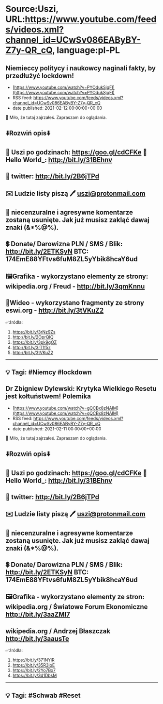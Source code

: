 # Source:Uszi, URL:https://www.youtube.com/feeds/videos.xml?channel_id=UCwSv086EAByBY-Z7y-QR_cQ, language:pl-PL

## Niemieccy politycy i naukowcy naginali fakty, by przedłużyć lockdown!
 - [https://www.youtube.com/watch?v=PYOdukSjqFI](https://www.youtube.com/watch?v=PYOdukSjqFI)
 - RSS feed: https://www.youtube.com/feeds/videos.xml?channel_id=UCwSv086EAByBY-Z7y-QR_cQ
 - date published: 2021-02-12 00:00:00+00:00

🤪 Miło, że tutaj zajrzałeś.  Zapraszam do oglądania.

⬇️Rozwiń opis⬇️
------------------------------------------------------------
👀 Uszi po godzinach: https://goo.gl/cdCFKe
👀 Hello World_: http://bit.ly/31BEhnv
------------------------------------------------------------
👀 twitter: http://bit.ly/2B6jTPd
------------------------------------------------------------
✉️ Ludzie listy piszą 
🖊️ uszi@protonmail.com
------------------------------------------------------------
👺 niecenzuralne i agresywne komentarze zostaną usunięte.  Jak już musisz zakląć dawaj znaki (&*%@%).
------------------------------------------------------------
💲 Donate/ Darowizna
PLN / SMS / Blik: http://bit.ly/2ETKSyN
BTC: 174EmE88YFtvs6fuM8ZL5yYbik8hcaY6ud
---------------------------------------------------------------
🖼Grafika - wykorzystano elementy ze strony: 
wikipedia.org / Freud - http://bit.ly/3qmKnnu
---------------------------------------------------------------
🎥Wideo - wykorzystano fragmenty ze strony
eswi.org - http://bit.ly/3tVKuZ2
---------------------------------------------------------------
✅źródła:
1. https://bit.ly/3rNz9Zs
2. http://bit.ly/2OprQIQ
3. https://bit.ly/3pk9gOZ
4. http://bit.ly/3rT1f5z
5. http://bit.ly/3tVKuZ2
-------------------------------------------------------------
💡 Tagi: #Niemcy #lockdown
--------------------------------------------------------------

## Dr Zbigniew Dylewski: Krytyka Wielkiego Resetu jest kołtuństwem! Polemika
 - [https://www.youtube.com/watch?v=gQCBx8zNAlM](https://www.youtube.com/watch?v=gQCBx8zNAlM)
 - RSS feed: https://www.youtube.com/feeds/videos.xml?channel_id=UCwSv086EAByBY-Z7y-QR_cQ
 - date published: 2021-02-11 00:00:00+00:00

🤪 Miło, że tutaj zajrzałeś.  Zapraszam do oglądania.

⬇️Rozwiń opis⬇️
------------------------------------------------------------
👀 Uszi po godzinach: https://goo.gl/cdCFKe
👀 Hello World_: http://bit.ly/31BEhnv
------------------------------------------------------------
👀 twitter: http://bit.ly/2B6jTPd
------------------------------------------------------------
✉️ Ludzie listy piszą 
🖊️ uszi@protonmail.com
------------------------------------------------------------
👺 niecenzuralne i agresywne komentarze zostaną usunięte.  Jak już musisz zakląć dawaj znaki (&*%@%).
------------------------------------------------------------
💲 Donate/ Darowizna
PLN / SMS / Blik: http://bit.ly/2ETKSyN
BTC: 174EmE88YFtvs6fuM8ZL5yYbik8hcaY6ud
---------------------------------------------------------------
🖼Grafika - wykorzystano elementy ze stron: 
wikipedia.org / Światowe Forum Ekonomiczne
http://bit.ly/3aaZMl7
---
wikipedia.org / Andrzej Błaszczak
http://bit.ly/3aausTe
---------------------------------------------------------------
✅źródła:
1. https://bit.ly/371NYiR
2. https://bit.ly/35R3IoE
3. https://bit.ly/2Yo7Bx7
4. https://bit.ly/3d1DbsM
-------------------------------------------------------------
💡 Tagi: #Schwab #Reset
--------------------------------------------------------------

